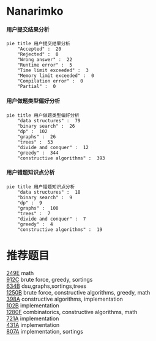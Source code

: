 # Nanarimko

<!-- tabs:start -->



#### **用户提交结果分析**

```mermaid
pie title 用户提交结果分析
    "Accepted" :  20
    "Rejected" :  0
    "Wrong answer" :  22
    "Runtime error" :  5
    "Time limit exceeded" :  3
    "Memory limit exceeded" :  0
    "Compilation error" :  0
    "Partial" :  0
```

#### **用户做题类型偏好分析**

```mermaid
pie title 用户做题类型偏好分析
    "data structures" :  79
    "binary search" :  26
    "dp" :  102
    "graphs" :  26
    "trees" :  53
    "divide and conquer" :  12
    "greedy" :  344
    "constructive algorithms" :  393
```
#### **用户错题知识点分析**

```mermaid
pie title 用户错题知识点分析
    "data structures" :  18
    "binary search" :  9
    "dp" :  9
    "graphs" :  100
    "trees" :  7
    "divide and conquer" :  7
    "greedy" :  4
    "constructive algorithms" :  19
```



<!-- tabs:end -->
# 推荐题目
[249E](https://codeforces.com/contest/249/problem/E)		math		  
[912C](https://codeforces.com/contest/912/problem/C)		brute force,
                        greedy,
                        sortings		  
[634B](https://codeforces.com/contest/634/problem/B)		dsu,graphs,sortings,trees		  
[1250B](https://codeforces.com/contest/1250/problem/B)		brute force,
                        constructive algorithms,
                        greedy,
                        math		  
[398A](https://codeforces.com/contest/398/problem/A)		constructive algorithms,
                        implementation		  
[102B](https://codeforces.com/contest/102/problem/B)		implementation		  
[1280F](https://codeforces.com/contest/1280/problem/F)		combinatorics,
                        constructive algorithms,
                        math		  
[721A](https://codeforces.com/contest/721/problem/A)		implementation		  
[431A](https://codeforces.com/contest/431/problem/A)		implementation		  
[807A](https://codeforces.com/contest/807/problem/A)		implementation,
                        sortings		  
